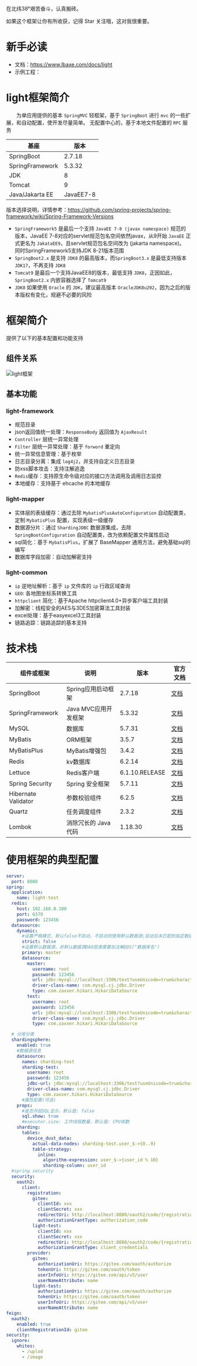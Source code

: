 在北纬38°艰苦奋斗，认真搬砖。

如果这个框架让你有所收获，记得 Star 关注哦，这对我很重要。

# 新手必读

* 文档：https://www.lbaxe.com/docs/light
* 示例工程：

# light框架简介

&emsp;&emsp;为单应用提供的基本 `SpringMVC` 轻框架，基于 `SpringBoot` 进行 `mvc` 的一些扩展，和自动配置，使开发尽量简单。 无配置中心的，基于本地文件配置的 `RPC` 服务

| 基座 | 版本 |
| --- | --- |
| SpringBoot | 2.7.18 |
| SpringFramework | 5.3.32 |
| JDK | 8 |
| Tomcat | 9 |
| Java/Jakarta EE|JavaEE7-8|

版本选择说明，详情参考：https://github.com/spring-projects/spring-framework/wiki/Spring-Framework-Versions

* `SpringFramework5` 是最后一个支持 `JavaEE 7-8 (javax namespace)` 规范的版本，JavaEE 7-8对应的servlet规范包名空间依然javax，从9开始 `JavaEE`
  正式更名为 `JakataEE9`，且servlet规范包名空间改为 (jakarta namespace)。 同时SpringFramework5支持JDK 8-21版本范围
* `SpringBoot2.x` 是支持 `JDK8` 的最高版本，而`SpringBoot3.x` 是最低支持版本 `JDK17`，不再支持 `JDK8`
* `Tomcat9` 是最后一个支持JavaEE8的版本，最低支持 `JDK8`，正因如此，`SpringBoot2.x` 内嵌容器选择了 `Tomcat9`
* `JDK8` 如果使用 `Oracle` 的 `JDK`，建议最高版本 `OracleJDK8u202`，因为之后的版本版权有变化，规避不必要的风险

# 框架简介

提供了以下的基本配置和功能支持

## 组件关系

![light框架](https://gitee.com/lbaxe/assets/raw/master/note-image/light.png)

## 基本功能

### light-framework

* 规范目录
* json返回值统一处理：`ResponseBody` 返回值为 `AjaxResult`
* `Controller` 层统一异常处理
* `Filter` 层统一异常处理：基于 `forword` 重定向
* 统一异常信息管理：基于枚举
* 日志目录分离：集成 `log4j2`，并支持自定义日志目录
* 防xss脚本攻击：支持注解逃逸
* `Redis`缓存：支持原生命令级对应的接口方法调用及调用日志监控
* 本地缓存：支持基于 ehcache 的本地缓存

### light-mapper

* 实体层的表级缓存：通过去除 `MybatisPlusAutoConfiguration` 自动配置类，定制 `MybatisPlus` 配置，实现表级一级缓存
* 数据源分片：通过 `ShardingJDBC` 数据源集成，去除 `SpringBootConfiguration` 自动配置类，改为依赖配置文件属性启动
* sql简化：基于 `MybatisPlus`，扩展了 BaseMapper 通用方法，避免基础sql的编写
* 数据库字段加密：自动加解密支持

### light-common

* `ip` 逆地址解析：基于 `ip` 文件库的 `ip` 行政区域查询
* `GEO`: 各地图坐标系转换工具
* `httpclient` 简化：基于Apache httpclient4.0+异步客户端工具封装
* 加解密：线程安全的AES与3DES加密算法工具封装
* excel处理：基于easyexcel3工具封装
* 链路追踪：链路追踪的基本支持

# 技术栈

| 组件或框架 | 说明 | 版本 | 官方文档 |
| --- | --- | --- | --- |
| SpringBoot | Spring应用启动框架 | 2.7.18 | [文档](https://docs.spring.io/spring-boot/docs/2.7.18/reference/html/) |
| SpringFramework | Java MVC应用开发框架 | 5.3.32 | [文档](https://docs.spring.io/spring-framework/docs/5.3.37/reference/html/) |
| MySQL | 数据库 |5.7.31 | [文档](https://dev.mysql.com/doc/refman/5.7/en/) |
| MyBatis | ORM框架 |3.5.7 | [文档](https://mybatis.org/mybatis-3/zh_CN/index.html) |
| MyBatisPlus| MyBatis增强包 |3.4.2 | [文档](https://baomidou.com/) |
| Redis | kv数据库 |6.2.14 | [文档](https://redis.io/docs/latest/develop/) |
| Lettuce | Redis客户端 |6.1.10.RELEASE | [文档](https://redis.io/docs/latest/develop/connect/clients/java/lettuce/) |
| Spring Security | Spring 安全框架 | 5.7.11 | [文档](https://docs.spring.io/spring-security/reference/5.7/servlet/getting-started.html) |
| Hibernate Validator | 参数校验组件 | 6.2.5 | [文档](https://docs.jboss.org/hibernate/validator/6.2/reference/en-US/html_single/) |
| Quartz | 任务调度组件 | 2.3.2 | [文档](https://github.com/quartz-scheduler/quartz/wiki) |
| Lombok | 消除冗长的 Java 代码 | 1.18.30 | [文档](https://projectlombok.org/) |

# 使用框架的典型配置

```yaml
server:
  port: 8088
spring:
  application:
    name: light-test
  redis:
    host: 192.168.0.100
    port: 6379
    password: 123456
  datasource:
    dynamic:
      #设置严格模式，默认false不启动，不启动则使用默认数据源;启动后未匹配到指定数据源时会抛出异常
      strict: false
      #设置默认数据源，非默认数据源DAO层类需要加注解@DS("数据库名")
      primary: master
      datasource:
        master:
          username: root
          password: 123456
          url: jdbc:mysql://localhost:3306/test?useUnicode=true&characterEncoding=utf-8&useSSL=true&serverTimezone=Asia/Shanghai&tinyInt1isBit=false
          driver-class-name: com.mysql.cj.jdbc.Driver
          type: com.zaxxer.hikari.HikariDataSource
        test:
          username: root
          password: 123456
          url: jdbc:mysql://localhost:3306/test?useUnicode=true&characterEncoding=utf-8&useSSL=true&serverTimezone=Asia/Shanghai&tinyInt1isBit=false
          driver-class-name: com.mysql.cj.jdbc.Driver
          type: com.zaxxer.hikari.HikariDataSource

  # 分库分表
  shardingsphere:
    enabled: true
    #数据源信息
    datasource:
      names: sharding-test
      sharding-test:
        username: root
        password: 123456
        jdbc-url: jdbc:mysql://localhost:3306/test?useUnicode=true&characterEncoding=utf-8&useSSL=true&serverTimezone=Asia/Shanghai&tinyInt1isBit=false
        driver-class-name: com.mysql.cj.jdbc.Driver
        type: com.zaxxer.hikari.HikariDataSource
      #属性配置(可选)
    props:
      #是否开启SQL显示，默认值: false
      sql.show: true
      #executor.size: 工作线程数量，默认值: CPU核数
    sharding:
      tables:
        device_dust_data:
          actual-data-nodes: sharding-test.user_$->{0..9}
          table-strategy:
            inline:
              algorithm-expression: user_$->{user_id % 10}
              sharding-column: user_id
  #spring security
  security:
    oauth2:
      client:
        registration:
          gitee:
            clientId: xxx
            clientSecret: xxx
            redirectUri: http://localhost:8080/oauth2/code/{registrationId}
            authorizationGrantType: authorization_code
          light-test:
            clientId: xxx
            clientSecret: xxx
            redirectUri: http://localhost:8080/oauth2/code/{registrationId}
            authorizationGrantType: client_credentials
        provider:
          gitee:
            authorizationUri: https://gitee.com/oauth/authorize
            tokenUri: https://gitee.com/oauth/token
            userInfoUri: https://gitee.com/api/v5/user
            userNameAttribute: name
          light-test:
            authorizationUri: https://gitee.com/oauth/authorize
            tokenUri: https://gitee.com/oauth/token
            userInfoUri: https://gitee.com/api/v5/user
            userNameAttribute: name
feign:
  oauth2:
    enabled: true
    clientRegistrationId: gitee
security:
  ignore:
    whites:
      - /uplod
      - /image
```

